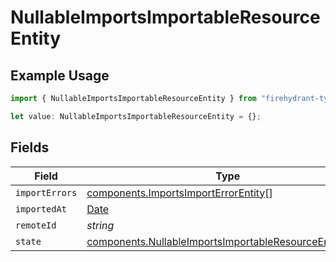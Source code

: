 # NullableImportsImportableResourceEntity

## Example Usage

```typescript
import { NullableImportsImportableResourceEntity } from "firehydrant-typescript-sdk/models/components";

let value: NullableImportsImportableResourceEntity = {};
```

## Fields

| Field                                                                                                                              | Type                                                                                                                               | Required                                                                                                                           | Description                                                                                                                        |
| ---------------------------------------------------------------------------------------------------------------------------------- | ---------------------------------------------------------------------------------------------------------------------------------- | ---------------------------------------------------------------------------------------------------------------------------------- | ---------------------------------------------------------------------------------------------------------------------------------- |
| `importErrors`                                                                                                                     | [components.ImportsImportErrorEntity](../../models/components/importsimporterrorentity.md)[]                                       | :heavy_minus_sign:                                                                                                                 | N/A                                                                                                                                |
| `importedAt`                                                                                                                       | [Date](https://developer.mozilla.org/en-US/docs/Web/JavaScript/Reference/Global_Objects/Date)                                      | :heavy_minus_sign:                                                                                                                 | N/A                                                                                                                                |
| `remoteId`                                                                                                                         | *string*                                                                                                                           | :heavy_minus_sign:                                                                                                                 | N/A                                                                                                                                |
| `state`                                                                                                                            | [components.NullableImportsImportableResourceEntityState](../../models/components/nullableimportsimportableresourceentitystate.md) | :heavy_minus_sign:                                                                                                                 | N/A                                                                                                                                |